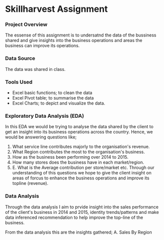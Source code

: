 # Skillharvest Assignment

### Project Overview

The essense of this assignment is to undersatnd the data of the bussiness shared and give insights into the business operations and areas the business can improve its operations.

### Data Source

The data was shared in class.

### Tools Used

   - Excel basic functions; to clean the data
   - Excel Pivot table; to summarise the data
   - Excel Charts; to depict and visualize the data.

### Exploratory Data Analysis (EDA)

In this EDA we would be trying to analyse the data shared by the client to get an insight into its business operations across the country. Hence, we would be answering questions like;
   1. What service line contributes majorly to the organisation's revenue.
   2. What Region contributes the most to the organisation's business.
   3. How as the business been performing over 2014 to 2015.
   4. How many stores does the business have in each market/region.
   5. E. What is the Average contribution per store/market etc.
   Through our understanding of this questions we hope to give the client insight on areas of forcus to enhance the business operations and improve its topline (revenue).

### Data Analysis

Through the data analysis I aim to prvide insight into the sales performance of the client's business in 2014 and 2015, identity trends/patterns and make data inferenced recommendation to help improve the top-line of the business.

From the data analysis this are the insights gathered;
  A. Sales By Region
      
